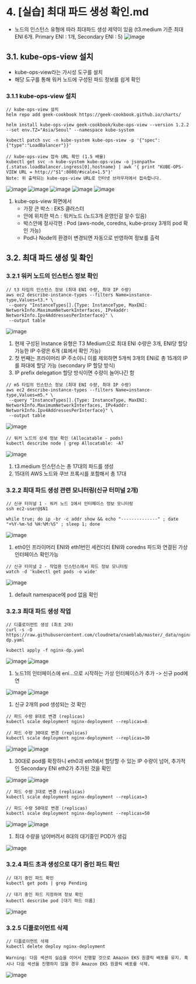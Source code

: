 # 4. [실습] 최대 파드 생성 확인.md
- 노드의 인스턴스 유형에 따라 최대파드 생성 제약이 있음 (t3.medium 기준 최대 ENI 6개. Primary ENI : 1개, Secondary ENI : 5)
![image](https://github.com/devhyunuk/eks-cloudnet/assets/49749510/abf40bd9-01d6-4358-9af8-8928302e05c9)

## 3.1. kube-ops-view 설치
- kube-ops-view라는 가시성 도구를 설치
- 해당 도구를 통해 워커 노드에 구성된 파드 정보를 쉽게 확인
   
### 3.1.1 kube-ops-view 설치
```
// kube-ops-view 설치
helm repo add geek-cookbook https://geek-cookbook.github.io/charts/

helm install kube-ops-view geek-cookbook/kube-ops-view --version 1.2.2 --set env.TZ="Asia/Seoul" --namespace kube-system

kubectl patch svc -n kube-system kube-ops-view -p '{"spec":{"type":"LoadBalancer"}}'

// kube-ops-view 접속 URL 확인 (1.5 배율)
kubectl get svc -n kube-system kube-ops-view -o jsonpath={.status.loadBalancer.ingress[0].hostname} | awk '{ print "KUBE-OPS-VIEW URL = http://"$1":8080/#scale=1.5"}'
Note: 위 출력되는 kube-ops-view URL로 인터넷 브라우저에서 접속합니다.
```
![image](https://github.com/devhyunuk/eks-cloudnet/assets/49749510/c9917e35-b280-4799-8b1f-92f7765dafb9)
![image](https://github.com/devhyunuk/eks-cloudnet/assets/49749510/cd6112bd-bd22-442f-b8e0-0252d3b017be)
![image](https://github.com/devhyunuk/eks-cloudnet/assets/49749510/036bfbc4-a46a-40d6-8a1a-8804a9981508)
![image](https://github.com/devhyunuk/eks-cloudnet/assets/49749510/d7a76829-c722-4c4c-b8c6-38ddbad00015)
![image](https://github.com/devhyunuk/eks-cloudnet/assets/49749510/712baaf2-4b3e-45ce-9433-61dcc58cf24a)
1) kube-ops-view 화면에서
   - 가장 큰 박스 : EKS 클러스터
   - 안에 위치한 박스 : 워커노드 (노드3개 운영인걸 알수 있음)
   - 박스안에 정사각현 : Pod (aws-node, coredns, kube-proxy 3개의 pod 확인 가능)
   - Pod나 Node의 환경이 변경되면 자동으로 반영하여 정보를 출력

## 3.2. 최대 파드 생성 및 확인


### 3.2.1 워커 노드의 인스턴스 정보 확인
```
// t3 타입의 인스턴스 정보 (최대 ENI 수량, 최대 IP 수량)
aws ec2 describe-instance-types --filters Name=instance-type,Values=t3.* \
 --query "InstanceTypes[].{Type: InstanceType, MaxENI: NetworkInfo.MaximumNetworkInterfaces, IPv4addr: NetworkInfo.Ipv4AddressesPerInterface}" \
 --output table
```
![image](https://github.com/devhyunuk/eks-cloudnet/assets/49749510/bc4ae923-7f84-4158-9249-e02eb0e00387)
1) 현재 구성된 Instance 유형은 T3 Medium으로 최대 ENI 수량은 3개, ENI당 할당 가능한 IP 수량은 6개 (표에서 확인 가능)
2) 첫 번째는 프라이머리 IP 주소이니 이를 제외하면 5개씩 3개의 ENI로 총 15개의 IP를 파대에 할당 가능 (secondary IP 할당 방식)
3) IP prefix delegation 할당 방식이면 수량이 늘어나긴 함

```
// m5 타입의 인스턴스 정보 (최대 ENI 수량, 최대 IP 수량)
aws ec2 describe-instance-types --filters Name=instance-type,Values=m5.* \
 --query "InstanceTypes[].{Type: InstanceType, MaxENI: NetworkInfo.MaximumNetworkInterfaces, IPv4addr: NetworkInfo.Ipv4AddressesPerInterface}" \
 --output table
```
![image](https://github.com/devhyunuk/eks-cloudnet/assets/49749510/a5eecad6-9b96-45e5-8bfe-2dd4133e2adb)


```
// 워커 노드의 상세 정보 확인 (Allocatable - pods)
kubectl describe node | grep Allocatable: -A7
```
![image](https://github.com/devhyunuk/eks-cloudnet/assets/49749510/eb3081f4-557d-45a4-abaf-850cda35e2f5)
1) t3.medium 인스턴스는 총 17대의 파드를 생성
2) 15대의 AWS 노드와 쿠브 프록시를 포함해서 총 17대

### 3.2.2 최대 파드 생성 관련 모니터링(신규 터미널 2개)
```
// 신규 터미널 1 - 워커 노드 1에서 인터페이스 정보 모니터링
ssh ec2-user@$N1

while true; do ip -br -c addr show && echo "--------------" ; date "+%Y-%m-%d %H:%M:%S" ; sleep 1; done
```
![image](https://github.com/devhyunuk/eks-cloudnet/assets/49749510/598d894a-581c-4abe-8629-29157a16d583)

1) eth0인 프라이머리 ENI와 eth1번인 세컨더리 ENI와 coredns 파드와 연결된 가상 인터페이스 확인가능

```
// 신규 터미널 2 - 작업용 인스턴스에서 파드 정보 모니터링
watch -d 'kubectl get pods -o wide'
```
![image](https://github.com/devhyunuk/eks-cloudnet/assets/49749510/d9c881fa-f2b1-4f52-9573-265066df8359)
1) default namespace에 pod 없음 확인

### 3.2.3 최대 파드 생성 작업
```
// 디플로이먼트 생성 (최초 2대)
curl -s -O https://raw.githubusercontent.com/cloudneta/cnaeblab/master/_data/nginx-dp.yaml

kubectl apply -f nginx-dp.yaml
```
![image](https://github.com/devhyunuk/eks-cloudnet/assets/49749510/ef01aa0d-cce4-4003-bed0-c06ae44de5da)
![image](https://github.com/devhyunuk/eks-cloudnet/assets/49749510/c0badcfe-71f1-4f96-8ade-c84c714a551a)
1) 노드1의 인터페이스에 eni...으로 시작하는 가상 인터페이스가 추가 -> 신규 pod에 연

![image](https://github.com/devhyunuk/eks-cloudnet/assets/49749510/19da2d71-5d9d-4cb5-8abf-5cbb5db4b03f)
![image](https://github.com/devhyunuk/eks-cloudnet/assets/49749510/539f2fab-db99-452c-b291-958a8d8633ca)
1) 신규 2개의 pod 생성되는 것 확인

```
// 파드 수량 8대로 변경 (replicas)
kubectl scale deployment nginx-deployment --replicas=8

// 파드 수량 30대로 변경 (replicas)
kubectl scale deployment nginx-deployment --replicas=30
```
![image](https://github.com/devhyunuk/eks-cloudnet/assets/49749510/dcbb3f37-c191-4053-b6d1-961e4d26ddd6)
![image](https://github.com/devhyunuk/eks-cloudnet/assets/49749510/8e542c5d-96ab-41fb-a94b-3e60e80db08e)
1) 30대로 pod를 확장하니 eth0과 eth1에서 할당할 수 있는 IP 수량이 넘어, 추가적인 Secondary ENI eth2가 추가된 것을 확인
   
![image](https://github.com/devhyunuk/eks-cloudnet/assets/49749510/e013efce-fcc5-44b3-accc-b229cbfe0675)
![image](https://github.com/devhyunuk/eks-cloudnet/assets/49749510/161614cd-363a-4227-a4b5-27619df1435f)

```
// 파드 수량 3대로 변경 (replicas)
kubectl scale deployment nginx-deployment --replicas=3

// 파드 수량 50대로 변경 (replicas)
kubectl scale deployment nginx-deployment --replicas=50
```
![image](https://github.com/devhyunuk/eks-cloudnet/assets/49749510/fbf57122-f804-4ee4-9381-958735febe2d)
![image](https://github.com/devhyunuk/eks-cloudnet/assets/49749510/8f12d99e-9a11-4a39-9a7f-c6d99317c1d1)
1) 최대 수량을 넘어버려서 8대의 대기중인 POD가 생김

![image](https://github.com/devhyunuk/eks-cloudnet/assets/49749510/77c71a21-21ed-4d26-a677-9538e02090ac)

### 3.2.4 파드 초과 생성으로 대기 중인 파드 확인
```
// 대기 중인 파드 확인
kubectl get pods | grep Pending

// 대기 중인 파드 지정하여 정보 확인
kubectl describe pod [대기 파드 이름]
```
![image](https://github.com/devhyunuk/eks-cloudnet/assets/49749510/a6e76e54-b17f-4a2e-80fa-41d2a51a983b)

### 3.2.5 디플로이먼트 삭제
```
// 디플로이먼트 삭제
kubectl delete deploy nginx-deployment

Warning: 다음 섹션의 실습을 이어서 진행할 것으로 Amazon EKS 원클릭 배포를 유지. 혹시나 다음 섹션을 진행하지 않을 경우 Amazon EKS 원클릭 배포를 삭제.
```
![image](https://github.com/devhyunuk/eks-cloudnet/assets/49749510/2dd247b6-4961-404e-86f6-000f96fa776d)

















